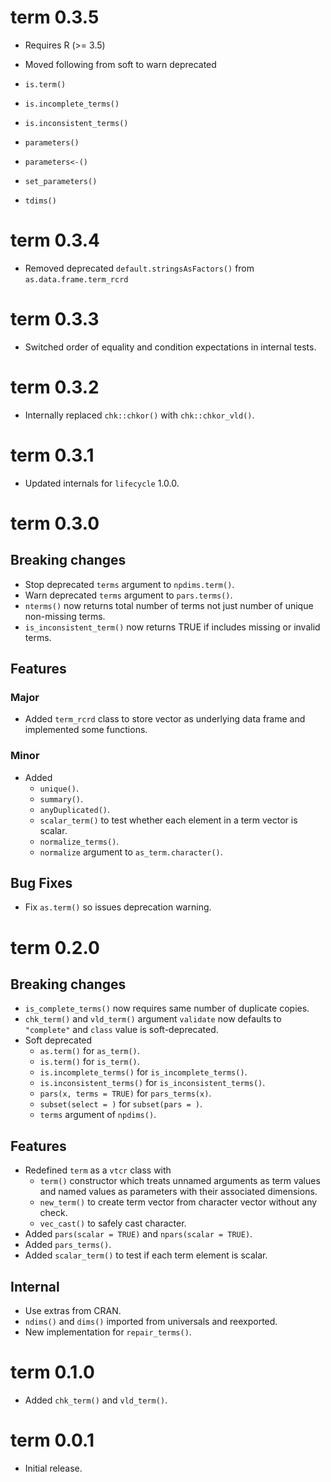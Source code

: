 <!-- NEWS.md is maintained by https://cynkra.github.io/fledge, do not edit -->

# term 0.3.5

- Requires R (>= 3.5)

- Moved following from soft to warn deprecated
 - `is.term()`
 - `is.incomplete_terms()`
 - `is.inconsistent_terms()`
 - `parameters()`
 - `parameters<-()`
 - `set_parameters()`
 - `tdims()`

# term 0.3.4

- Removed deprecated `default.stringsAsFactors()` from `as.data.frame.term_rcrd`


# term 0.3.3

- Switched order of equality and condition expectations in internal tests.


# term 0.3.2

- Internally replaced `chk::chkor()` with `chk::chkor_vld()`.


# term 0.3.1

- Updated internals for `lifecycle` 1.0.0.


# term 0.3.0

## Breaking changes

- Stop deprecated `terms` argument to `npdims.term()`.
- Warn deprecated `terms` argument to `pars.terms()`.
- `nterms()` now returns total number of terms not just number of unique non-missing terms.
- `is_inconsistent_term()` now returns TRUE if includes missing or invalid terms.

## Features

### Major

- Added `term_rcrd` class to store vector as underlying data frame and implemented some functions.

### Minor 

- Added
  - `unique()`.
  - `summary()`.
  - `anyDuplicated()`.
  - `scalar_term()` to test whether each element in a term vector is scalar.
  - `normalize_terms()`.
  - `normalize` argument to `as_term.character()`.

## Bug Fixes

- Fix `as.term()` so issues deprecation warning.


# term 0.2.0

## Breaking changes

- `is_complete_terms()` now requires same number of duplicate copies.
- `chk_term()` and `vld_term()` argument `validate` now defaults to `"complete"` and `class` value is soft-deprecated.
- Soft deprecated
    - `as.term()` for `as_term()`.
    - `is.term()` for `is_term()`.
    - `is.incomplete_terms()` for `is_incomplete_terms()`.
    - `is.inconsistent_terms()` for `is_inconsistent_terms()`.
    - `pars(x, terms = TRUE)` for `pars_terms(x)`.
    - `subset(select = )` for `subset(pars = )`.
    - `terms` argument of `npdims()`.

## Features

- Redefined `term` as a `vtcr` class with
  - `term()` constructor which treats unnamed arguments as term values and named values as parameters with their associated dimensions.
  - `new_term()` to create term vector from character vector without any check.
  - `vec_cast()` to safely cast character.
- Added `pars(scalar = TRUE)` and `npars(scalar = TRUE)`.
- Added `pars_terms()`.
- Added `scalar_term()` to test if each term element is scalar.

## Internal

- Use extras from CRAN.
- `ndims()` and `dims()` imported from universals and reexported.
- New implementation for `repair_terms()`.


# term 0.1.0

- Added `chk_term()` and `vld_term()`.


# term 0.0.1

- Initial release.
